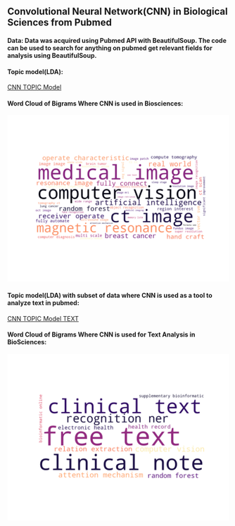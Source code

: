 
## Convolutional Neural Network(CNN) in Biological Sciences from Pubmed

#### Data: Data was acquired using Pubmed API with BeautifulSoup. The code can be used to search for anything on pubmed get relevant fields for analysis using BeautifulSoup.



#### Topic model(LDA):
[CNN TOPIC Model](http://htmlpreview.github.com/?https://github.com/htanjore/convolutional-neural-network-in-BioScience-pubmed/blob/master/data/lda.html)
#### Word Cloud of Bigrams Where CNN is used in Biosciences:
![ScreenShot](data/word_cloud_cnn.png 'CNN')

#### Topic model(LDA) with subset of data where CNN is used as a tool to analyze text in pubmed:
[CNN TOPIC Model TEXT](http://htmlpreview.github.com/?https://github.com/htanjore/convolutional-neural-network-in-BioScience-pubmed/blob/master/data/lda_text.html)

#### Word Cloud of Bigrams Where CNN is used for Text Analysis in BioSciences:
![ScreenShot](data/word_cloud_cnn_text.png 'CNN Text')